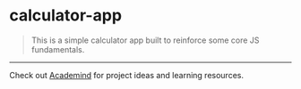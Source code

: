# calculator-app
> This is a simple calculator app built to reinforce some core JS fundamentals.

---

Check out [Academind](https://academind.com/) for project ideas and learning resources.
